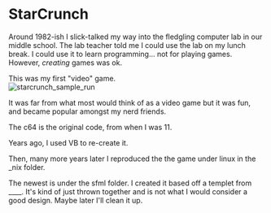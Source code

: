 # StarCrunch

Around 1982-ish I slick-talked my way into the fledgling computer lab in our middle school. The lab teacher told me I could use the lab on my lunch break. I could use it to learn programming... not for playing games. However, _creating_ games was ok.

This was my first "video" game. <br>
![starcrunch_sample_run](https://github.com/mmccanney/StarCrunch/assets/46545736/3de4b3cd-a1b2-42f5-8ce4-0758ee48826a)

It was far from what most would think of as a video game but it was fun, and became popular amongst my nerd friends.

The c64 is the original code, from when I was 11.

Years ago, I used VB to re-create it.

Then, many more years later I reproduced the the game under linux in the _nix folder.

The newest is under the sfml folder. I created it based off a templet from ____. It's kind of just thrown together and is not what I would consider a good design. Maybe later I'll clean it up.
